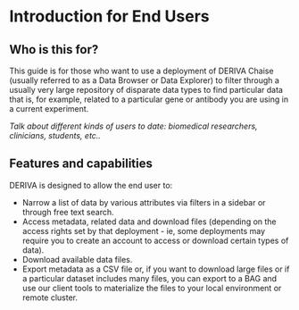 # Introduction for End Users

## Who is this for?

This guide is for those who want to use a deployment of DERIVA Chaise (usually referred to as a Data Browser or Data Explorer) to filter through a usually very large repository of disparate data types to find particular data that is, for example, related to a particular gene or antibody you are using in a current experiment.

*Talk about different kinds of users to date: biomedical researchers, clinicians, students, etc..*

## Features and capabilities

DERIVA is designed to allow the end user to:

* Narrow a list of data by various attributes via filters in a sidebar or through free text search.
* Access metadata, related data and download files (depending on the access rights set by that deployment - ie, some deployments may require you to create an account to access or download certain types of data).
* Download available data files.
* Export metadata as a CSV file or, if you want to download large files or if a particular dataset includes many files, you can export to a BAG and use our client tools to materialize the files to your local environment or remote cluster.
